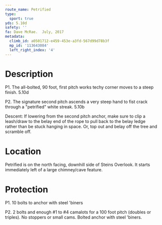```yaml
---
route_name: Petrified
type:
  sport: true
yds: 5.10d
safety: ''
fa: Dave McRae.  July, 2017
metadata:
  climb_id: a0501712-e459-453e-a3fd-567d99d78b3f
  mp_id: '113643084'
  left_right_index: '4'
---
```

# Description
P1. The all-bolted, 90 foot, first pitch works techy corner moves to a steep finish. 5.10d

P2. The signature second pitch ascends a very steep hand to fist crack through a "petrified" white streak. 5.10b

Descent: If lowering from the second pitch anchor, make sure to clip a leash/draw to the belay end of the rope to pull back to the belay ledge rather than be stuck hanging in space. Or, top out and belay off the tree and scramble off.

# Location
Petrified is on the north facing, downhill side of Steins Overlook.  It starts immediately left of a large chimney/cave feature.

# Protection
P1. 10 bolts to anchor with steel 'biners

P2. 2 bolts and enough #1 to #4 camalots for a 100 foot pitch (doubles or triples). No stoppers or small cams. Bolted anchor with steel 'biners.
